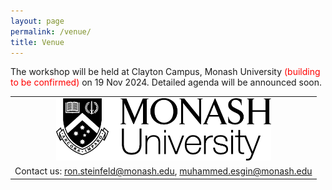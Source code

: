 ```yaml
---
layout: page
permalink: /venue/
title: Venue
---
```


The workshop will be held at Clayton Campus, Monash University <span style="color:red">(building to be confirmed)</span> on 19 Nov 2024. Detailed agenda will be announced soon.

<table style="width:100%; border:none">
  <tr>
    <td style="text-align:center;border:none"><img src="/assets/img/monash.png" height="100"></td>
  </tr>
  <tr>
    <td style="text-align:left;border:none">Contact us: <a href="mailto:ron.steinfeld@monash.edu">ron.steinfeld@monash.edu</a>, <a href="mailto:muhammed.esgin@monash.edu">muhammed.esgin@monash.edu</a></td>
  </tr>
</table>